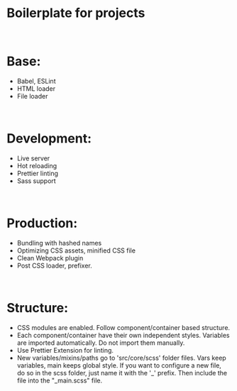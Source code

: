 # Boilerplate for projects
<br>
<h1>Base:</h1>
<ul>
	<li>	Babel, ESLint </li>
	<li>	HTML loader</li>
	<li>	File loader</li>
</ul>
<br>
<h1>Development:</h1>
<ul>
	<li>	Live server</li>
	<li>	Hot reloading</li>
	<li>	Prettier linting</li>
	<li>	Sass support</li>
</ul>
<br>
<h1>Production:</h1>
<ul>
	<li>	Bundling with hashed names</li>
	<li>	Optimizing CSS assets, minified CSS file</li>
	<li>	Clean Webpack plugin</li>
	<li>	Post CSS loader, prefixer.</li>
</ul>
<br>
<h1>Structure:</h1>
<ul>
	<li>	CSS modules are enabled. Follow component/container based structure.</li>
	<li>	Each component/container have their own independent styles. Variables are imported automatically. Do not import them manually.</li>
	<li>	Use Prettier Extension for linting.</li> 
	<li>	New variables/mixins/paths go to 'src/core/scss' folder files. Vars keep variables, main keeps global style. If you want to configure a new file, do so in the scss folder, just name it with the '_' prefix. Then include the file into the "_main.scss" file.</li> 
</ul>
